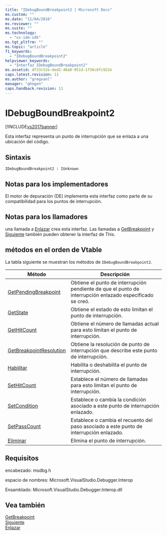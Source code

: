 ```yaml
---
title: "IDebugBoundBreakpoint2 | Microsoft Docs"
ms.custom: ""
ms.date: "11/04/2016"
ms.reviewer: ""
ms.suite: ""
ms.technology: 
  - "vs-ide-sdk"
ms.tgt_pltfrm: ""
ms.topic: "article"
f1_keywords: 
  - "IDebugBoundBreakpoint2"
helpviewer_keywords: 
  - "Interfaz IDebugBoundBreakpoint2"
ms.assetid: df33c52e-ded2-48a0-951d-1f36c8fc922e
caps.latest.revision: 11
ms.author: "gregvanl"
manager: "ghogen"
caps.handback.revision: 11
---
```

# IDebugBoundBreakpoint2
[!INCLUDE[vs2017banner](../../../code-quality/includes/vs2017banner.md)]

Esta interfaz representa un punto de interrupción que se enlaza a una ubicación del código.  
  
## Sintaxis  
  
```  
IDebugBoundBreakpoint2 : IUnknown  
```  
  
## Notas para los implementadores  
 El motor de depuración \(DE\) implementa esta interfaz como parte de su compatibilidad para los puntos de interrupción.  
  
## Notas para los llamadores  
 una llamada a [Enlazar](../../../extensibility/debugger/reference/idebugpendingbreakpoint2-bind.md) crea esta interfaz.  Las llamadas a [GetBreakpoint](../../../extensibility/debugger/reference/idebugbreakpointunboundevent2-getbreakpoint.md) y [Siguiente](../../../extensibility/debugger/reference/ienumdebugboundbreakpoints2-next.md) también pueden obtener la interfaz de This.  
  
## métodos en el orden de Vtable  
 La tabla siguiente se muestran los métodos de `IDebugBoundBreakpoint2`.  
  
|Método|Descripción|  
|------------|-----------------|  
|[GetPendingBreakpoint](../../../extensibility/debugger/reference/idebugboundbreakpoint2-getpendingbreakpoint.md)|Obtiene el punto de interrupción pendiente de que el punto de interrupción enlazado especificado se creó.|  
|[GetState](../../../extensibility/debugger/reference/idebugboundbreakpoint2-getstate.md)|Obtiene el estado de esto limitan el punto de interrupción.|  
|[GetHitCount](../../../extensibility/debugger/reference/idebugboundbreakpoint2-gethitcount.md)|Obtiene el número de llamadas actual para esto limitan el punto de interrupción.|  
|[GetBreakpointResolution](../../../extensibility/debugger/reference/idebugboundbreakpoint2-getbreakpointresolution.md)|Obtiene la resolución de punto de interrupción que describe este punto de interrupción.|  
|[Habilitar](../../../extensibility/debugger/reference/idebugboundbreakpoint2-enable.md)|Habilita o deshabilita el punto de interrupción.|  
|[SetHitCount](../../../extensibility/debugger/reference/idebugboundbreakpoint2-sethitcount.md)|Establece el número de llamadas para esto limitan el punto de interrupción.|  
|[SetCondition](../../../extensibility/debugger/reference/idebugboundbreakpoint2-setcondition.md)|Establece o cambia la condición asociado a este punto de interrupción enlazado.|  
|[SetPassCount](../../../extensibility/debugger/reference/idebugboundbreakpoint2-setpasscount.md)|Establece o cambia el recuento del paso asociado a este punto de interrupción enlazado.|  
|[Eliminar](../../../extensibility/debugger/reference/idebugboundbreakpoint2-delete.md)|Elimina el punto de interrupción.|  
  
## Requisitos  
 encabezado: msdbg.h  
  
 espacio de nombres: Microsoft.VisualStudio.Debugger.Interop  
  
 Ensamblado: Microsoft.VisualStudio.Debugger.Interop.dll  
  
## Vea también  
 [GetBreakpoint](../../../extensibility/debugger/reference/idebugbreakpointunboundevent2-getbreakpoint.md)   
 [Siguiente](../../../extensibility/debugger/reference/ienumdebugboundbreakpoints2-next.md)   
 [Enlazar](../../../extensibility/debugger/reference/idebugpendingbreakpoint2-bind.md)